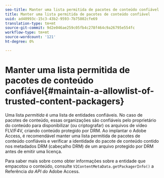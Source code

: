 ```yaml
---
seo-title: Manter uma lista permitida de pacotes de conteúdo confiável
title: Manter uma lista permitida de pacotes de conteúdo confiável
uuid: ad40993c-15c3-43b2-9593-7b75802cfe69
translation-type: tm+mt
source-git-commit: 9d2e046ae259c05fb4c278f464c9a26795e554fc
workflow-type: tm+mt
source-wordcount: '121'
ht-degree: 0%

---
```



# Manter uma lista permitida de pacotes de conteúdo confiável{#maintain-a-allowlist-of-trusted-content-packagers}

Uma lista *permitida* é uma lista de entidades confiáveis. No caso de pacotes de conteúdo, essas organizações são confiáveis pelo proprietário do conteúdo para disponibilizar (ou criptografar) os arquivos de vídeo FLV/F4V, criando conteúdo protegido por DRM. Ao implantar o Adobe Access, é recomendável manter uma lista permitida de pacotes de conteúdo confiáveis e verificar a identidade do pacote de conteúdo contido nos metadados DRM (cabeçalho DRM) de um arquivo protegido por DRM antes de emitir uma licença.

Para saber mais sobre como obter informações sobre a entidade que empacotou o conteúdo, consulte `V2ContentMetaData.getPackagerInfo()` a Referência *da API do* Adobe Access.
